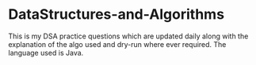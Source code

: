 # DataStructures-and-Algorithms

This is my DSA practice questions which are updated daily along with the explanation of the algo used and dry-run where ever required.
The language used is Java.
